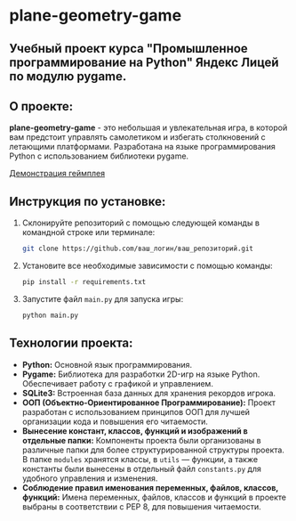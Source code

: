 # plane-geometry-game

## Учебный проект курса "Промышленное программирование на Python" Яндекс Лицей по модулю pygame.

## **О проекте:**
**plane-geometry-game** - это небольшая и увлекательная игра, в которой вам предстоит управлять самолетиком и избегать столкновений с летающими платформами. Разработана на языке программирования Python с использованием библиотеки pygame.

[Демонстрация геймплея](https://imgur.com/a/CBomsKa)

## **Инструкция по установке:**


1. Склонируйте репозиторий с помощью следующей команды в командной строке или терминале:
   ```bash
   git clone https://github.com/ваш_логин/ваш_репозиторий.git
   ```




2. Установите все необходимые зависимости с помощью команды:
   ```bash
   pip install -r requirements.txt
   ```


3. Запустите файл `main.py` для запуска игры:
   ```bash
   python main.py
   ```

## **Технологии проекта:**

- **Python:** Основной язык программирования.
- **Pygame:** Библиотека для разработки 2D-игр на языке Python. Обеспечивает работу с графикой и управлением.
- **SQLite3:** Встроенная база данных для хранения рекордов игрока.
- **ООП (Объектно-Ориентированное Программирование):** Проект разработан с использованием принципов ООП для лучшей организации кода и повышения его читаемости.
- **Вынесение констант, классов, функций и изображений в отдельные папки:** Компоненты проекта были организованы в различные папки для более структурированной структуры проекта. В папке `modules` хранятся классы, в `utils` — функции, а также константы были вынесены в отдельный файл `constants.py` для удобного управления и изменения.
- **Соблюдение правил именования переменных, файлов, классов, функций:** Имена переменных, файлов, классов и функций в проекте выбраны в соответствии с PEP 8, для повышения читаемости.

